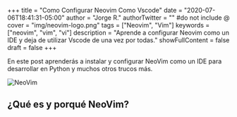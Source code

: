+++
title = "Como Configurar Neovim Como Vscode"
date = "2020-07-06T18:41:31-05:00"
author = "Jorge R."
authorTwitter = "" #do not include @
cover = "img/neovim-logo.png"
tags = ["Neovim", "Vim"]
keywords = ["neovim", "vim", "vi"]
description = "Aprende a configurar Neovim como un IDE y deja de utilizar Vscode de una vez por todas."
showFullContent = false
draft = false
+++

En este post aprenderás a instalar y configurar NeoVim como un IDE para desarrollar en Python y muchos otros trucos más.

![NeoVim](/img/nvim-django-gruvbox.jpg)

## ¿Qué es y porqué NeoVim?

